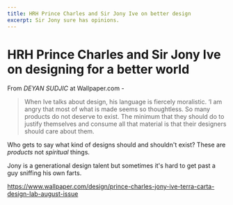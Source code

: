 ```yaml
---
title: HRH Prince Charles and Sir Jony Ive on better design
excerpt: Sir Jony sure has opinions.
---
```


# HRH Prince Charles and Sir Jony Ive on designing for a better world

From *DEYAN SUDJIC* at Wallpaper.com - 

> When Ive talks about design, his language is fiercely moralistic. ‘I am angry that most of what is made seems so thoughtless. So many products do not deserve to exist. The minimum that they should do to justify themselves and consume all that material is that their designers should care about them.

Who gets to say what kind of designs should and shouldn't exist? These are *products* not *spiritual* things.

Jony is a generational design talent but sometimes it's hard to get past a guy sniffing his own farts.

https://www.wallpaper.com/design/prince-charles-jony-ive-terra-carta-design-lab-august-issue